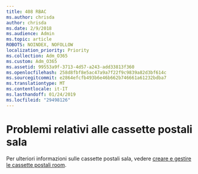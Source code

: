 ```yaml
---
title: 408 RBAC
ms.author: chrisda
author: chrisda
ms.date: 2/9/2018
ms.audience: Admin
ms.topic: article
ROBOTS: NOINDEX, NOFOLLOW
localization_priority: Priority
ms.collection: Adm_O365
ms.custom: Adm_O365
ms.assetid: 99553a9f-3713-4d57-a243-add33813f360
ms.openlocfilehash: 258d8fbf8e5ac47a9a7f22f9c9839a82d3bf614c
ms.sourcegitcommit: e2864efcfb493b6e46b662b746661a61232bdba7
ms.translationtype: MT
ms.contentlocale: it-IT
ms.lasthandoff: 01/24/2019
ms.locfileid: "29498126"
---
```

# <a name="issues-with-room-mailboxes"></a>Problemi relativi alle cassette postali sala

Per ulteriori informazioni sulle cassette postali sala, vedere [creare e gestire le cassette postali room](https://go.microsoft.com/fwlink/p/?linkid=717533).
  

